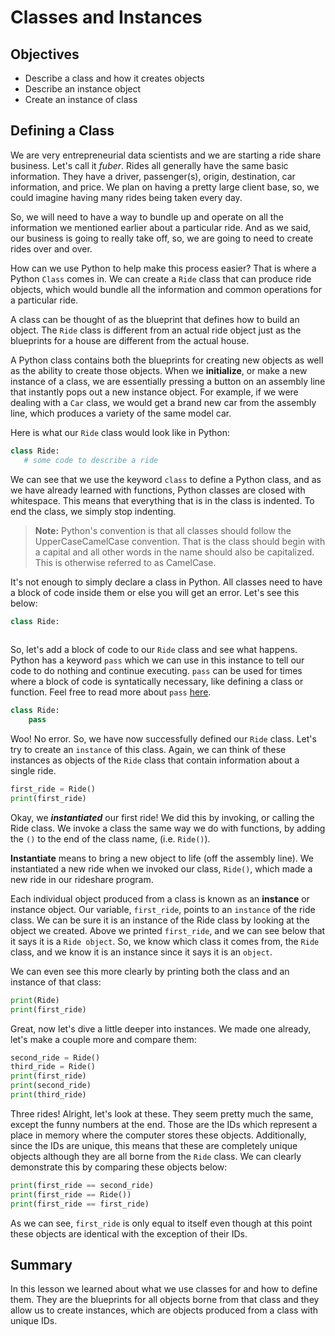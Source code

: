 
# Classes and Instances

## Objectives

* Describe a class and how it creates objects
* Describe an instance object
* Create an instance of class

## Defining a Class

We are very entrepreneurial data scientists and we are starting a ride share business. Let's call it *fuber*. Rides all generally have the same basic information. They have a driver, passenger(s), origin, destination, car information, and price. We plan on having a pretty large client base, so, we could imagine having many rides being taken every day.

 So, we will need to have a way to bundle up and operate on all the information we mentioned earlier about a particular ride. And as we said, our business is going to really take off, so, we are going to need to create rides over and over.

 How can we use Python to help make this process easier? That is where a Python `Class` comes in. We can create a `Ride` class that can produce ride objects, which would bundle all the information and common operations for a particular ride.

 A class can be thought of as the blueprint that defines how to build an object. The `Ride` class is different from an actual ride object just as the blueprints for a house are different from the actual house.

 A Python class contains both the blueprints for creating new objects as well as the ability to create those objects. When we **initialize**, or make a new instance of a class, we are essentially pressing a button on an assembly line that instantly pops out a new instance object. For example, if we were dealing with a `Car` class, we would get a brand new car from the assembly line, which produces a variety of the same model car.

 Here is what our `Ride` class would look like in Python:

 ```python
 class Ride:
    # some code to describe a ride
```

We can see that we use the keyword `class` to define a Python class, and as we have already learned with functions, Python classes are closed with whitespace. This means that everything that is in the class is indented. To end the class, we simply stop indenting.

 > **Note:** Python's convention is that all classes should follow the UpperCaseCamelCase convention. That is the class should begin with a capital and all other words in the name should also be capitalized. This is otherwise referred to as CamelCase.

It's not enough to simply declare a class in Python. All classes need to have a block of code inside them or else you will get an error. Let's see this below:


```python
class Ride:
    
```

So, let's add a block of code to our `Ride` class and see what happens. Python has a keyword `pass` which we can use in this instance to tell our code to do nothing and continue executing. `pass` can be used for times where a block of code is syntatically necessary, like defining a class or function. Feel free to read more about `pass` [here](https://docs.python.org/2/tutorial/controlflow.html#pass-statements).


```python
class Ride:
    pass
```

Woo! No error. So, we have now successfully defined our `Ride` class. Let's try to create an `instance` of this class. Again, we can think of these instances as objects of the `Ride` class that contain information about a single ride.


```python
first_ride = Ride()
print(first_ride)
```

Okay, we ***instantiated*** our first ride! We did this by invoking, or calling the Ride class. We invoke a class the same way we do with functions, by adding the `()` to the end of the class name, (i.e. `Ride()`).

**Instantiate** means to bring a new object to life (off the assembly line). We instantiated a new ride when we invoked our class, `Ride()`, which made a new ride in our rideshare program.

Each individual object produced from a class is known as an **instance** or instance object. Our variable, `first_ride`, points to an `instance` of the ride class. We can be sure it is an instance of the Ride class by looking at the object we created. Above we printed `first_ride`, and we can see below that it says it is a `Ride object`. So, we know which class it comes from, the `Ride` class, and we know it is an instance since it says it is an `object`. 

We can even see this more clearly by printing both the class and an instance of that class:


```python
print(Ride)
print(first_ride)
```

Great, now let's dive a little deeper into instances. We made one already, let's make a couple more and compare them:


```python
second_ride = Ride()
third_ride = Ride()
print(first_ride)
print(second_ride)
print(third_ride)
```

Three rides! Alright, let's look at these. They seem pretty much the same, except the funny numbers at the end. Those are the IDs which represent a place in memory where the computer stores these objects. Additionally, since the IDs are unique, this means that these are completely unique objects although they are all borne from the `Ride` class. We can clearly demonstrate this by comparing these objects below:


```python
print(first_ride == second_ride)
print(first_ride == Ride())
print(first_ride == first_ride)
```

As we can see, `first_ride` is only equal to itself even though at this point these objects are identical with the exception of their IDs.

## Summary

In this lesson we learned about what we use classes for and how to define them. They are the blueprints for all objects borne from that class and they allow us to create instances, which are objects produced from a class with unique IDs.
